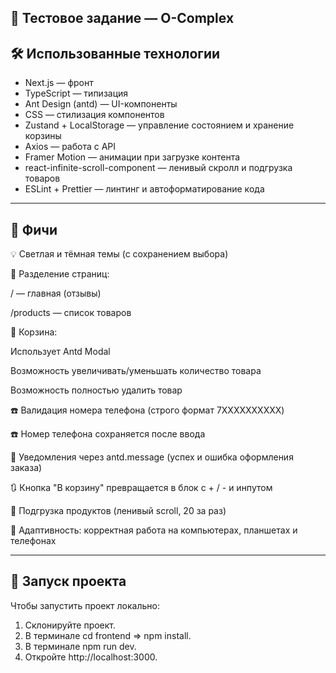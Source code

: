 ## 🧪 Тестовое задание — O-Complex


## 🛠 Использованные технологии
- Next.js — фронт
- TypeScript — типизация
- Ant Design (antd) — UI-компоненты
- CSS — стилизация компонентов
- Zustand + LocalStorage — управление состоянием и хранение корзины
- Axios — работа с API
- Framer Motion — анимации при загрузке контента
- react-infinite-scroll-component — ленивый скролл и подгрузка товаров
- ESLint + Prettier — линтинг и автоформатирование кода

---

## 👾 Фичи

💡 Светлая и тёмная темы (с сохранением выбора)

📄 Разделение страниц:

/ — главная (отзывы)

/products — список товаров

🛒 Корзина:

Использует Antd Modal

Возможность увеличивать/уменьшать количество товара

Возможность полностью удалить товар

☎️ Валидация номера телефона (строго формат 7XXXXXXXXXX)

☎️ Номер телефона сохраняется после ввода

🔔 Уведомления через antd.message (успех и ошибка оформления заказа)

🔃 Кнопка "В корзину" превращается в блок с + / - и инпутом

🧩 Подгрузка продуктов (ленивый scroll, 20 за раз)

📱 Адаптивность: корректная работа на компьютерах, планшетах и телефонах

---

## 🚦 Запуск проекта

Чтобы запустить проект локально:

1. Склонируйте проект.
2. В терминале cd frontend => npm install.
3. В терминале npm run dev.
5. Откройте http://localhost:3000.
